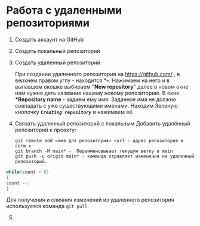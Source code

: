 # **Работа с удаленными репозиториями**
1. Создать аккаунт на GitHub
2. Создать локальный репозиторий
3. Создать удаленный репозиторий

    При создании удаленного репозитория на https://github.com/ , в верхнем правом углу - находится *`+`. Нажимаем на него и в выпавшем окошке выбираем "**New repository**" далее в новом окне нам нужно дать название нашему новому репозиторию. В окне **\*Repository name** - задаем ему имя. Заданное имя не должно совпадать с уже существующими именами.
    Находим Зеленую кнопочку ***`Creating repository`*** и нажимаем её. 
    
4. Связать удаленный репозиторий с локальным
Добавить удалённый репозиторий к проекту:
   ```
   git remote add <имя для репозитория> <url - адрес репозитория в сети >
   git branch -M main* -  Переименовывает текущую ветку в main
   git push -u origin main* - команда отравляет изменения на удаленный репозиторий. 
   ```
  ```C#
  while(count > 0)
{
count --;
}
```
Для получения и слияния изменений из удаленного репозитория используется команда `git pull`
 
 5.    
